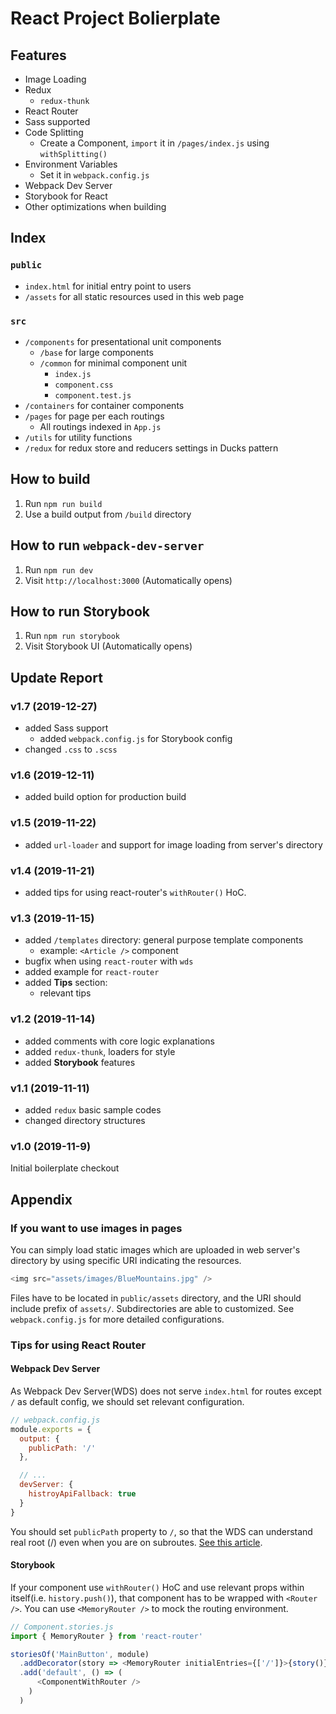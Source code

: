 # React Project Bolierplate

## Features

- Image Loading
- Redux
  - `redux-thunk`
- React Router
- Sass supported
- Code Splitting
  - Create a Component, `import` it in `/pages/index.js` using `withSplitting()`
- Environment Variables
  - Set it in `webpack.config.js`
- Webpack Dev Server
- Storybook for React
- Other optimizations when building

## Index

### `public`
- `index.html` for initial entry point to users
- `/assets` for all static resources used in this web page

### `src`
- `/components` for presentational unit components
  - `/base` for large components
  - `/common` for minimal component unit
    - `index.js`
    - `component.css`
    - `component.test.js`
- `/containers` for container components
- `/pages` for page per each routings
  - All routings indexed in `App.js`
- `/utils` for utility functions
- `/redux` for redux store and reducers settings in Ducks pattern

## How to build

1. Run `npm run build`
2. Use a build output from `/build` directory

## How to run `webpack-dev-server`

1. Run `npm run dev`
2. Visit `http://localhost:3000` (Automatically opens)

## How to run **Storybook**

1. Run `npm run storybook`
2. Visit Storybook UI (Automatically opens)

## Update Report

### v1.7 (2019-12-27)
- added Sass support
  - added `webpack.config.js` for Storybook config 
- changed `.css` to `.scss`

### v1.6 (2019-12-11)
- added build option for production build

### v1.5 (2019-11-22)
- added `url-loader` and support for image loading from server's directory

### v1.4 (2019-11-21)
- added tips for using react-router's `withRouter()` HoC.

### v1.3 (2019-11-15)
- added `/templates` directory: general purpose template components
  - example: `<Article />` component
- bugfix when using `react-router` with `wds`
- added example for `react-router`
- added **Tips** section:
  - relevant tips

### v1.2 (2019-11-14)
- added comments with core logic explanations
- added `redux-thunk`, loaders for style
- added **Storybook** features

### v1.1 (2019-11-11)
- added `redux` basic sample codes
- changed directory structures

### v1.0 (2019-11-9)
Initial boilerplate checkout

## Appendix

### If you want to use images in pages

You can simply load static images which are uploaded in web server's directory by using specific URI indicating the resources.

```js
<img src="assets/images/BlueMountains.jpg" />
```

Files have to be located in `public/assets` directory, and the URI should include prefix of `assets/`. Subdirectories are able to customized. See `webpack.config.js` for more detailed configurations.

### Tips for using React Router

#### Webpack Dev Server

As Webpack Dev Server(WDS) does not serve `index.html` for routes except `/` as default config, we should set relevant configuration.

```js
// webpack.config.js
module.exports = {
  output: {
    publicPath: '/'
  },

  // ...
  devServer: {
    histroyApiFallback: true
  }
}
```

You should set `publicPath` property to `/`, so that the WDS can understand real root (/) even when you are on subroutes. [See this article](https://stackoverflow.com/a/50179280/9341051).

#### Storybook

If your component use `withRouter()` HoC and use relevant props within itself(i.e. `history.push()`), that component has to be wrapped with `<Router />`. You can use `<MemoryRouter />` to mock the routing environment.

```js
// Component.stories.js
import { MemoryRouter } from 'react-router'

storiesOf('MainButton', module)
  .addDecorator(story => <MemoryRouter initialEntries={['/']}>{story()}</MemoryRouter>)
  .add('default', () => (
      <ComponentWithRouter />
    )
  )
```
